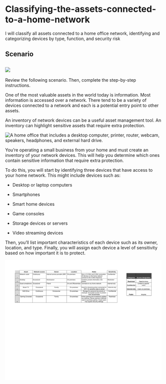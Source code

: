 # Classifying-the-assets-connected-to-a-home-network
I will classify all assets connected to a home office network, identifying and categorizing devices by type, function, and security risk
## Scenario

## 

![](https://d3c33hcgiwev3.cloudfront.net/imageAssetProxy.v1/SW66AUISSQGahMGSkOzPSA_aeb798da7f294a0796d9764c0a694ef1_L-UOR_rtWbg2771ycVcAXom9gFEt2QGUWj28HaHAVqG25JITf40R_JaBU6pood6HR4CnjSArh8atBvKxqWvUJFCO9t89Ie9IpyezzipMJJ8lbaNHkFMoe9jTGfgRL5gpXeIeoPqJT-RpsjRKdI0IyDLLYoRLCxsSBVNRMGBDsSN2hK2ni0oyrsHMXCDVaQ?expiry=1750636800000&hmac=gdqZkAZHwgPpsJYGb62whgRnLgs0T2F5jSCauTz-UB8)

Review the following scenario. Then, complete the step-by-step instructions.

One of the most valuable assets in the world today is information. Most information is accessed over a network. There tend to be a variety of devices connected to a network and each is a potential entry point to other assets.

An inventory of network devices can be a useful asset management tool. An inventory can highlight sensitive assets that require extra protection.

![A home office that includes a desktop computer, printer, router, webcam, speakers, headphones, and external hard drive.](https://d3c33hcgiwev3.cloudfront.net/imageAssetProxy.v1/DI0UdPTXQZaKBH6U2COI2w_22f6d4855bff41c1b971796827a895f1_gEEbFojsNk_Cu-5-Hh5fQ1Vnx9XRopqFhxaks_ntc89bMPGKcbHIJJqTEvtba3W5rcUmKWep1CC4ai3O0vgMrjJ9vLtSoCL2YVaQLWxKszOBrepM9r9u_PnbBcabj-x5n7PYESUCOODgNp0isX6YqIQ?expiry=1750636800000&hmac=KwZ2HdTmjjQeDrQ0CXTw8nKc0Mk-6kw93E_dA7uuvDk)

You’re operating a small business from your home and must create an inventory of your network devices. This will help you determine which ones contain sensitive information that require extra protection.

To do this, you will start by identifying three devices that have access to your home network. This might include devices such as:

*   Desktop or laptop computers
    
*   Smartphones
    
*   Smart home devices
    
*   Game consoles
    
*   Storage devices or servers
    
*   Video streaming devices
    

Then, you’ll list important characteristics of each device such as its owner, location, and type. Finally, you will assign each device a level of sensitivity based on how important it is to protect.

![](Home-asset-inventory/Home-asset-inventory-1.png)
